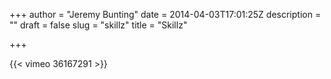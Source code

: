 +++
author = "Jeremy Bunting"
date = 2014-04-03T17:01:25Z
description = ""
draft = false
slug = "skillz"
title = "Skillz"

+++

{{< vimeo 36167291 >}}

